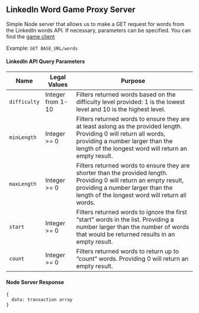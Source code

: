 ## LinkedIn Word Game Proxy Server

Simple Node server that allows us to make a GET request for words from the LinkedIn words API. If necessary, parameters can be specified. You can find the [game client](https://github.com/ausyau/word-game-client)

Example: `GET BASE_URL/words`
#### LinkedIn API Query Parameters
|Name|Legal Values|Purpose|
|-|-|-|
|`difficulty`|Integer from 1-10|Filters returned words based on the difficulty level provided: 1 is the lowest level and 10 is the highest level.
|`minLength`|Integer >= 0|Filters returned words to ensure they are at least aslong as the provided length. Providing 0 will return all words, providing a number larger than the length of the longest word will return an empty result.
|`maxLength`|Integer >= 0|Filters returned words to ensure they are shorter than the provided length. Providing 0 will return an empty result, providing a number larger than the length of the longest word will return all words.
|`start`|Integer >= 0|Filters returned words to ignore the first “start” words in the list. Providing a number larger than the number of words that would be returned results in an empty result.
|`count`|Integer >= 0|Filters returned words to return up to “count” words. Providing 0 will return an empty result. 


#### Node Server Response
```
{
  data: transaction array
}
```